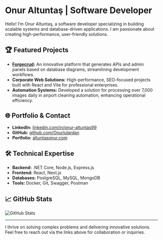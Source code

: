 # Onur Altuntaş | Software Developer

Hello! I’m Onur Altuntaş, a software developer specializing in building scalable systems and database-driven applications. I am passionate about creating high-performance, user-friendly solutions.

## 🏆 Featured Projects
- **[Forgecrud](https://forgecrud.io/):** An innovative platform that generates APIs and admin panels based on database diagrams, streamlining development workflows.
- **Corporate Web Solutions:** High-performance, SEO-focused projects built with React and Vite for professional enterprises.
- **Automation Systems:** Developed a solution for processing over 7,000 images daily in airport cleaning automation, enhancing operational efficiency.

## 🌐 Portfolio & Contact
- **LinkedIn:** [linkedin.com/in/onur-altuntas99](https://linkedin.com/in/onur-altuntas99)  
- **GitHub:** [github.com/Onurlulardan](https://github.com/Onurlulardan)  
- **Portfolio:** [altuntasonur.com](https://altuntasonur.com)  

## 🛠️ Technical Expertise
- **Backend:** .NET Core, Node.js, Express.js  
- **Frontend:** React, Next.js  
- **Databases:** PostgreSQL, MySQL, MongoDB  
- **Tools:** Docker, Git, Swagger, Postman  

## 📈 GitHub Stats
![GitHub Stats](https://github-readme-stats.vercel.app/api?username=Onurlulardan&show_icons=true&theme=default)  

---

I thrive on solving complex problems and delivering innovative solutions. Feel free to reach out via the links above for collaboration or inquiries.
